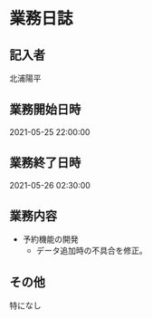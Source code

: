 # 業務日誌

## 記入者

北浦陽平

## 業務開始日時

2021-05-25 22:00:00

## 業務終了日時

2021-05-26 02:30:00

## 業務内容

- 予約機能の開発
	- データ追加時の不具合を修正。

## その他

特になし